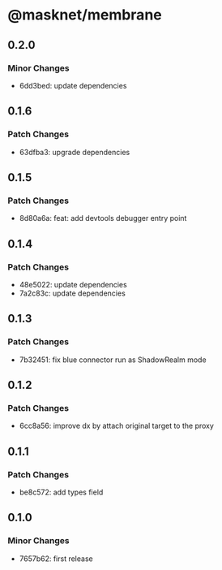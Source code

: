 # @masknet/membrane

## 0.2.0

### Minor Changes

-   6dd3bed: update dependencies

## 0.1.6

### Patch Changes

-   63dfba3: upgrade dependencies

## 0.1.5

### Patch Changes

-   8d80a6a: feat: add devtools debugger entry point

## 0.1.4

### Patch Changes

-   48e5022: update dependencies
-   7a2c83c: update dependencies

## 0.1.3

### Patch Changes

-   7b32451: fix blue connector run as ShadowRealm mode

## 0.1.2

### Patch Changes

-   6cc8a56: improve dx by attach original target to the proxy

## 0.1.1

### Patch Changes

-   be8c572: add types field

## 0.1.0

### Minor Changes

-   7657b62: first release

